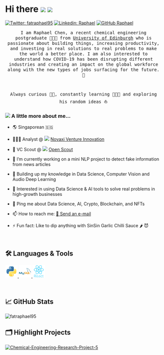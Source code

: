 # Hi there <img src="https://media.giphy.com/media/hvRJCLFzcasrR4ia7z/giphy.gif" width="25px"> ![](https://visitor-badge.glitch.me/badge?page_id=fatraphael95.fatraphael95)

[![Twitter: fatraphael95](https://img.shields.io/twitter/follow/fatraphael95?style=social)](https://twitter.com/fatraphael95)
[![Linkedin: Raphael](https://img.shields.io/badge/-Raphael%20Chen-blue?style=flat-square&logo=Linkedin&logoColor=white&link=https://www.linkedin.com/in/raphael-chen)](https://www.linkedin.com/in/raphael-chen)
[![GitHub Raphael](https://img.shields.io/github/followers/fatraphael95?label=follow&style=social)](https://github.com/fatraphael95)

<p align="center">
  <samp>
I am Raphael Chen, a recent chemical engineering postgraduate 👨🏻‍🎓 from <a href="https://www.ed.ac.uk">University of Edinburgh</a> who is passionate about building things, increasing productivity, and investing in real solutions to real problems to make the world a better place. I am also interested to understand how COVID-19 has been disrupting different industries and creating an impact on the global workforce along with the new types of jobs surfacing for the future. 🔮
  </samp>
</p>

<br />

<p align="center">
  <samp>
Always curious 🥷🏼, constantly learning 🧑🏻‍💻  and exploring his random ideas ⛵️
  </samp>
</p>

### <img src="https://media.giphy.com/media/egvjLtyRtIzt9TFc3x/giphy.gif" width="50"> A little more about me...  

- 🌎 Singaporean 🇸🇬
<!-- - 🧑🏻‍💻 Data Scientist @ <a href="https://carro.sg/"><img src="https://carro.sg/assets/img/carro_logo_v2.svg" width="55" vertical-align="middle"></a> -->
- 🧑🏻‍💻 Analyst @ <img src="https://media-exp1.licdn.com/dms/image/C4E0BAQELjyimwTEzaA/company-logo_200_200/0/1630400947984?e=2159024400&v=beta&t=k985_A142RMBPoBIPVAOLFbTVzcpOqJSNIMOHN0cJDI" width="18" vertical-align="middle"> [Novaxi Venture Innovation](https://www.novaxi.co/) 
- 🚀 VC Scout @ <img src="https://media-exp1.licdn.com/dms/image/C4D0BAQHzPigPv_9tSA/company-logo_200_200/0/1594422460415?e=2159024400&v=beta&t=v0mmzIXSY1KU7RhYTSlWZ2pUwiyQ_wct1jk3glAqqf8" width="18" vertical-align="middle"> [Open Scout](https://www.os.onepager.vc/)
- 🔭 I’m currently working on a mini NLP project to detect fake information from news articles
- 🌱 Building up my knowledge in Data Science, Computer Vision and Audio Deep Learning
- 🧐 Interested in using Data Science & AI tools to solve real problems in high-growth businesses

- 💬 Ping me about Data Science, AI, Crypto, Blockchain, and NFTs
- 📫 How to reach me: <a href="mailto:raphaelchen1995@gmail.com">📮 Send an e-mail</a>
- ⚡ Fun fact: Like to dip anything with SinSin Garlic Chilli Sauce 🌶 😈

<br />

<h2>🛠 Languages & Tools</h2>
<p align="left"> 
  </a> <a href="https://www.python.org" target="_blank"> <img src="https://raw.githubusercontent.com/devicons/devicon/master/icons/python/python-original.svg" alt="python" width="40" height="40"/> </a> 
  <a href="https://www.mysql.com/" target="_blank"> <img src="https://raw.githubusercontent.com/devicons/devicon/master/icons/mysql/mysql-original-wordmark.svg" alt="mysql" width="40" height="40"/> </a> 
  <a href="https://reactjs.org/" target="_blank"> <img src="https://raw.githubusercontent.com/devicons/devicon/master/icons/react/react-original-wordmark.svg" alt="react" width="40" height="40"/> </a> 
</p>

<br />

<h2>📈 GitHub Stats</h2> 
<p align="left"> <img src="https://github-readme-stats.vercel.app/api?username=fatraphael95&show_icons=true&theme=dracula" alt="fatraphael95" />
  
<br />
  
<h2>🗂️ Highlight Projects</h2>

<a href="https://github.com/fatraphael95/Chemical-Engineering-Research-Project-5">
  <img align="center" src="https://github-readme-stats.vercel.app/api/pin/?username=fatraphael95&repo=Chemical-Engineering-Research-Project-5&show_icons=true&line_height=27&title_color=6aa6f8&text_color=8a919a&icon_color=6aa6f8&bg_color=22272e" alt="Chemical-Engineering-Research-Project-5" />
</a>
